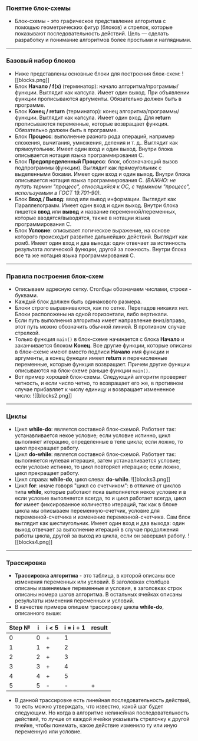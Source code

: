 ### **Понятие блок-схемы**
- Блок-схемы - это графическое представление алгоритма с помощью геометрических фигур (блоков) и стрелок, которые показывают последовательность действий. Цель — сделать разработку и понимание алгоритмов более простыми и наглядными.
****
### **Базовый набор блоков**
- Ниже представлены основные блоки для построения блок-схем:
![[blocks.png]]
- Блок **Начало / f(x)** (терминатор): начало алгоритма/программы/функции. Выглядит как капсула. Имеет один выход. При объявлении функции прописываются аргументы. Обязательно должен быть в программе.
- Блок **Конец / return** (терминатор): конец алгоритма/программы/функции. Выглядит как капсула. Имеет один вход. Для **return** прописываются переменные, которые возвращает функция. Обязательно должен быть в программе.
- Блок **Процесс**: выполнение разного рода операций, например сложения, вычитания, умножения, деления и т. д.. Выглядит как прямоугольник. Имеет один вход и один выход. Внутри блока описывается нотация языка программирования С. 
- Блок **Предопределенный Процесс**: блок, обозначающий вызов подпрограммы (функции). Выглядит как прямоугольник с выделенными боками. Имеет один вход и один выход. Внутри блока описывается нотация языка программирования С. *(ВАЖНО: не путать термин "процесс", относящийся к ОС, с термином "процесс", используемым в ГОСТ 19.701-90).*
- Блок **Ввод / Вывод**: ввод или вывод информации. Выглядит как Параллелограмм. Имеет один вход и один выход. Внутри блока пишется **ввод** или **вывод** и название переменной/переменных, которые вводятся/выводятся, также в нотации языка программирования С.
- Блок **Условие**: описывает логическое выражение, на основе которого происходит развитие дальнейших действий. Выглядит как ромб. Имеет один вход и два выхода: один отвечает за истинность результата логической функции, другой за ложность. Внутри блока все та же нотация языка программирования С. 
****
### **Правила построения блок-схем**
- Описываем адресную сетку. Столбцы обозначаем числами, строки - буквами. 
- Каждый блок должен быть одинакового размера.
- Блоки строго выравниваются, как по сетке. Перепадов никаких нет. Блоки расположены на одной горизонтали, либо вертикали. 
- Если путь выполнения алгоритма имеет направление вниз/вправо, этот путь можно обозначить обычной линией. В противном случае стрелкой. 
- Только функция `main()` в блок-схеме начинается с блока **Начало** и заканчивается блоком **Конец**. Все другие функции, которые описаны в блок-схеме имеют вместо подписи **Начало** имя функции и аргументы, а конец функции имеет **return** и перечисленные переменные, которые функция возвращает. Причем другие функции описываются на блок-схеме раньше функции `main()`.
- Вот пример хорошей блок-схемы. Следующий алгоритм проверяет четность, и если число четно, то возвращает его же, в противном случае прибавляет к числу единицу и возвращает измененное число: 
![[blocks2.png]]
****
### **Циклы**
- Цикл **while-do**: является составной блок-схемой. Работает так: устанавливается некое условие; если условие истинно, цикл выполняет итерацию, определенные в теле цикла; если ложно, то цикл прекращает работу.
- Цикл **do-while**: является составной блок-схемой. Работает так: выполняется нулевая итерация, затем устанавливается условие; если условие истинно, то цикл повторяет итерацию; если ложно, цикл прекращает работу.
- Цикл справа: **while-do**, цикл слева: **do-while**.
![[blocks3.png]]
- Цикл **for**: иначе говоря "цикл со счетчиком": в отличие от циклов типа **while**, которые работают пока выполняется некое условие и в если условие выполняется всегда, то и цикл работает всегда, цикл **for** имеет фиксированное количество итераций, так как в блоке цикла мы описываем переменную-счетчик, условие для переменной-счетчика и изменение переменной-счетчика. Сам блок выглядит как шестиугольник. Имеет один вход и два выхода: один выход отвечает за выполнение итераций в случае продолжения работы цикла, другой за выход из цикла, если он завершил работу. 
![[blocks4.png]]
****
### **Трассировка**
- **Трассировка алгоритма** - это таблица, в которой описаны все изменения переменных или условий. В заголовках столбцов описаны изменяемые переменные и условия, в заголовках строк описаны номера шагов алгоритма. В остальных ячейках описаны результаты изменения переменных и условий. 
- В качестве примера опишем трассировку цикла **while-do**, описанного выше:

| Step № | i   | i < 5 | i = i + 1 | result |
| ------ | --- | ----- | --------- | ------ |
| 0      | 0   | +     | 1         |        |
| 1      | 1   | +     | 2         |        |
| 2      | 2   | +     | 3         |        |
| 3      | 3   | +     | 4         |        |
| 4      | 4   | +     | 5         |        |
| 5      | 5   | -     | -         | +      |
- В данной трассировке есть линейная последовательность действий, то есть можно утверждать, что известно, какой шаг будет следующим. Но когда в алгоритме нелинейная последовательность действий, то лучше от каждой ячейки указывать стрелочку к другой ячейке, чтобы понимать, какое действие изменило ту или иную переменную или условие. 
